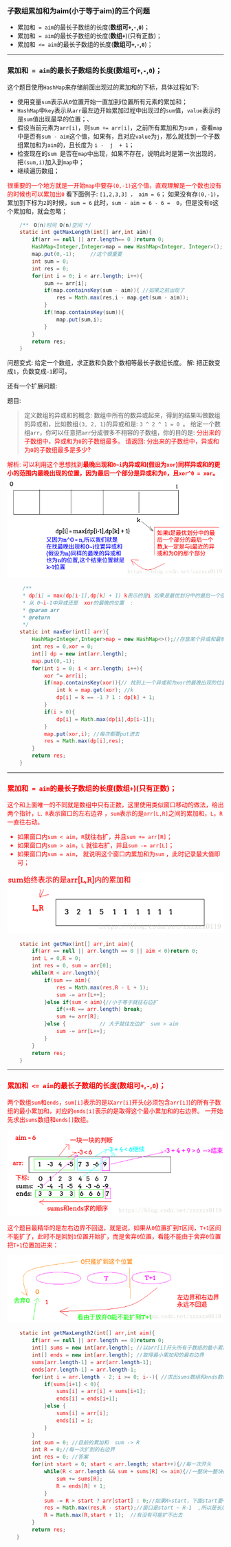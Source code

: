 ﻿### 子数组累加和为aim(小于等于aim)的三个问题

 - 累加和` = aim`的最长子数组的长度(**数组可`+`,`-`,`0`**)；
 - 累加和` = aim`的最长子数组的长度(**数组`+`**)(只有正数)；
 - 累加和` <= aim`的最长子数组的长度(**数组可`+`,`-`,`0`**)；

***
### 累加和` = aim`的最长子数组的长度(**数组可`+`,`-`,`0`**)；
这个题目使用`HashMap`来存储前面出现过的累加和的下标，具体过程如下: 

 - 使用变量`sum`表示从`0`位置开始一直加到i位置所有元素的累加和；
 - `HashMap`中`key`表示从`arr`最左边开始累加过程中出现过的`sum`值，`value`表示的是`sum`值出现最早的位置；、
 - 假设当前元素为`arr[i]`，则`sum += arr[i]`，之前所有累加和为`sum` ，查看`map`中是否有`sum - aim`这个值，如果有，且对应`value`为`j`，那么就找到一个子数组累加和为`aim`的，且长度为 `i -  j  + 1`；
 - 检查现在的`sum `是否在`map`中出现，如果不存在，说明此时是第一次出现的，把`(sum,i)`加入到`map`中；
 - 继续遍历数组；

<font color = red> 很重要的一个地方就是一开始`map`中要存`(0,-1)`这个值，直观理解是一个数也没有的时候也可以累加出`0`</font>
看下面例子: 
`[1,2,3,3] ， aim = 6`；
如果没有存`(0,-1)`，累加到下标为`2`的时候，`sum = 6` 此时，`sum - aim = 6 - 6 =  0`，但是没有`0`这个累加和，就会忽略； 

```java
	/**　O(n)时间 O(n)空间 */
    static int getMaxLength(int[] arr,int aim){
        if(arr == null || arr.length== 0 )return 0;
        HashMap<Integer,Integer>map = new HashMap<Integer, Integer>(); //表示key这个累加和最早出现在value位置
        map.put(0,-1);     //这个很重要
        int sum = 0;
        int res = 0;
        for(int i = 0; i < arr.length; i++){
            sum += arr[i];
            if(map.containsKey(sum - aim)){ //如果之前出现了
                res = Math.max(res,i - map.get(sum - aim));
            }
            if(!map.containsKey(sum)){
                map.put(sum,i);
            }
        }
        return res;
    }
```
问题变式: 给定一个数组，求正数和负数个数相等最长子数组长度。
解: 把正数变成`1`，负数变成`-1`即可。


还有一个扩展问题: 

题目: 
> 定义数组的异或和的概念: 
> 数组中所有的数异或起来，得到的结果叫做数组的异或和，比如数组`{3, 2, 1}`的异或和是: `3 ^ 2 ^ 1 = 0 `。
> 给定一个数组`arr`，你可以任意把`arr`分成很多不相容的子数组，你的目的是: <font color = red>分出来的子数组中，异或和为`0`的子数组最多。
> 请返回: 分出来的子数组中，异或和为`0`的子数组最多是多少?  

解析: 可以利用这个思想找到**最晚出现和`0~i`内异或和(假设为`xor`)同样异或和的更小的范围内最晚出现的位置，因为最后一个部分是异或和为`0`，且`xor^0 = xor`。**
![这里写图片描述](images/tp1.png)

```java
	 /**
     * dp[i] = max(dp[i-1],dp[k] + 1) k表示的是i 如果是最优划分中的最后一个部分的最后一个数的话，k是那个部分的开始的地方的前一个
     * 从 0~i-1中异或还是  xor的最晚的位置  :
     * @param arr
     * @return
     */
    static int maxEor(int[] arr){
        HashMap<Integer,Integer>map = new HashMap<>();//存放某个异或和最晚出现的位置
        int res = 0,xor = 0;
        int[] dp = new int[arr.length];
        map.put(0,-1);
        for(int i = 0; i < arr.length; i++){
            xor ^= arr[i];
            if(map.containsKey(xor)){// 找到上一个异或和为xor的最晚出现的位置　　　因为xor^0 = xor
                int k = map.get(xor); //k
                dp[i] = k == -1 ? 1 : dp[k] + 1;
            }
            if(i > 0){
                dp[i] = Math.max(dp[i],dp[i-1]);
            }
            map.put(xor,i); //每次都要put进去
            res = Math.max(dp[i],res);
        }
        return res;
    }
```

***
### 累加和` = aim`的最长子数组的长度(**数组`+`**)(只有正数)；
这个和上面唯一的不同就是数组中只有正数，这里使用类似窗口移动的做法，给出两个指针，`L、R`表示窗口的左右边界 ，`sum`表示的是`arr[L,R]`之间的累加和，`L`，`R`一直往右动。

 - 如果窗口内`sum < aim`，`R`就往右扩，并且`sum += arr[R]`；
 - 如果窗口内`sum > aim`，`L` 就往右扩，并且`sum -= arr[L]`；
 - 如果窗口内`sum = aim`， 就说明这个窗口内累加和为`sum` ，此时记录最大值即可；

![这里写图片描述](images/tp2.png)



```java
    static int getMax(int[] arr,int aim){
        if(arr == null || arr.length == 0 || aim < 0)return 0;
        int L = 0,R = 0;
        int res = 0, sum = arr[0];
        while(R < arr.length){
            if(sum == aim){
                res = Math.max(res,R - L + 1);
                sum -= arr[L++];
            }else if(sum < aim){//小于等于就往右边扩
                if(++R == arr.length) break;
                sum += arr[R];
            }else {           // 大于就往左边扩  sum > aim
                sum -= arr[L++];
            }
        }
        return res;
    }
```
***
### 累加和` <= aim`的最长子数组的长度(**数组可`+`,`-`,`0`**)；
两个数组`sum`和`ends`，`sum[i]`表示的是以`arr[i]`开头(必须包含`arr[i]`)的所有子数组的最小累加和，对应的`ends[i]`表示的是取得这个最小累加和的右边界。 一开始先求出`sums`数组和`ends[]`数组。

![这里写图片描述](images/tp3.png)

这个题目最精华的是左右边界不回退，就是说，如果从`0`位置扩到`T`区间，`T+1`区间不能扩了，此时不是回到`1`位置开始扩，而是舍弃`0`位置，看能不能由于舍弃`0`位置把`T+1`位置加进来：

![这里写图片描述](images/tp4.png)

```java
    static int getMaxLength2(int[] arr,int aim){
        if(arr == null || arr.length == 0)return 0;
        int[] sums = new int[arr.length]; //以arr[i]开头所有子数组的最小累加和
        int[] ends = new int[arr.length]; //取得最小累加和的最右边界
        sums[arr.length-1] = arr[arr.length-1];
        ends[arr.length-1] = arr.length-1;
        for(int i = arr.length - 2; i >= 0; i--){ //求出sums数组和ends数组
            if(sums[i+1] < 0){
                sums[i] = arr[i] + sums[i+1];
                ends[i] = ends[i+1];
            }else {
                sums[i] = arr[i];
                ends[i] = i;
            }
        }
        int sum = 0; //目前的累加和  sum -> R
        int R = 0;//每一次扩到的右边界
        int res = 0; //答案
        for(int start = 0; start < arr.length; start++){//每一次开头
            while(R < arr.length && sum + sums[R] <= aim){//一整块一整块的扩
                sum += sums[R];
                R = ends[R] + 1;
            }
            sum -= R > start ? arr[start] : 0;//如果R>start，下面start要++了，窗口内减去arr[start]
            res = Math.max(res,R - start);//窗口是start ~ R-1  ,所以是长度为R-start
            R = Math.max(R,start + 1);  //有没有可能扩不出去
        }
        return res;
   }
```

